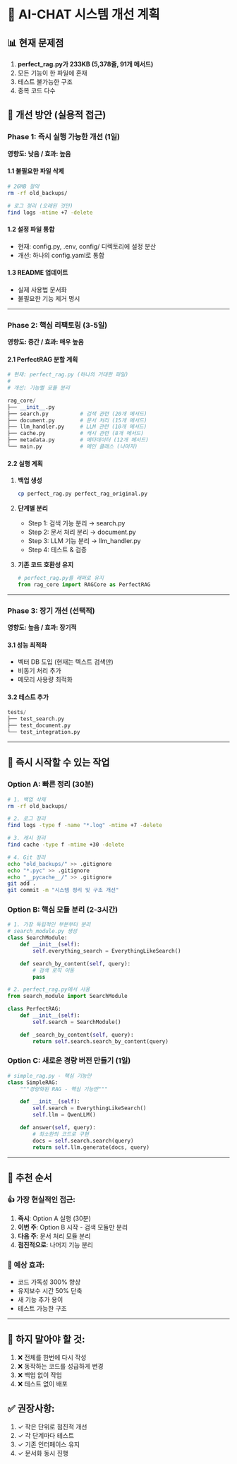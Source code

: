 # 🚀 AI-CHAT 시스템 개선 계획

## 📊 현재 문제점
1. **perfect_rag.py가 233KB (5,378줄, 91개 메서드)**
2. 모든 기능이 한 파일에 혼재
3. 테스트 불가능한 구조
4. 중복 코드 다수

## 🎯 개선 방안 (실용적 접근)

### Phase 1: 즉시 실행 가능한 개선 (1일)
**영향도: 낮음 / 효과: 높음**

#### 1.1 불필요한 파일 삭제
```bash
# 26MB 절약
rm -rf old_backups/

# 로그 정리 (오래된 것만)
find logs -mtime +7 -delete
```

#### 1.2 설정 파일 통합
- 현재: config.py, .env, config/ 디렉토리에 설정 분산
- 개선: 하나의 config.yaml로 통합

#### 1.3 README 업데이트
- 실제 사용법 문서화
- 불필요한 기능 제거 명시

---

### Phase 2: 핵심 리팩토링 (3-5일)
**영향도: 중간 / 효과: 매우 높음**

#### 2.1 PerfectRAG 분할 계획

```python
# 현재: perfect_rag.py (하나의 거대한 파일)
#
# 개선: 기능별 모듈 분리

rag_core/
├── __init__.py
├── search.py          # 검색 관련 (20개 메서드)
├── document.py        # 문서 처리 (15개 메서드)
├── llm_handler.py     # LLM 관련 (10개 메서드)
├── cache.py           # 캐시 관련 (8개 메서드)
├── metadata.py        # 메타데이터 (12개 메서드)
└── main.py            # 메인 클래스 (나머지)
```

#### 2.2 실행 계획
1. **백업 생성**
   ```bash
   cp perfect_rag.py perfect_rag_original.py
   ```

2. **단계별 분리**
   - Step 1: 검색 기능 분리 → search.py
   - Step 2: 문서 처리 분리 → document.py
   - Step 3: LLM 기능 분리 → llm_handler.py
   - Step 4: 테스트 & 검증

3. **기존 코드 호환성 유지**
   ```python
   # perfect_rag.py를 래퍼로 유지
   from rag_core import RAGCore as PerfectRAG
   ```

---

### Phase 3: 장기 개선 (선택적)
**영향도: 높음 / 효과: 장기적**

#### 3.1 성능 최적화
- 벡터 DB 도입 (현재는 텍스트 검색만)
- 비동기 처리 추가
- 메모리 사용량 최적화

#### 3.2 테스트 추가
```python
tests/
├── test_search.py
├── test_document.py
└── test_integration.py
```

---

## 🔨 즉시 시작할 수 있는 작업

### Option A: 빠른 정리 (30분)
```bash
# 1. 백업 삭제
rm -rf old_backups/

# 2. 로그 정리
find logs -type f -name "*.log" -mtime +7 -delete

# 3. 캐시 정리
find cache -type f -mtime +30 -delete

# 4. Git 정리
echo "old_backups/" >> .gitignore
echo "*.pyc" >> .gitignore
echo "__pycache__/" >> .gitignore
git add .
git commit -m "시스템 정리 및 구조 개선"
```

### Option B: 핵심 모듈 분리 (2-3시간)
```python
# 1. 가장 독립적인 부분부터 분리
# search_module.py 생성
class SearchModule:
    def __init__(self):
        self.everything_search = EverythingLikeSearch()

    def search_by_content(self, query):
        # 검색 로직 이동
        pass

# 2. perfect_rag.py에서 사용
from search_module import SearchModule

class PerfectRAG:
    def __init__(self):
        self.search = SearchModule()

    def _search_by_content(self, query):
        return self.search.search_by_content(query)
```

### Option C: 새로운 경량 버전 만들기 (1일)
```python
# simple_rag.py - 핵심 기능만
class SimpleRAG:
    """경량화된 RAG - 핵심 기능만"""

    def __init__(self):
        self.search = EverythingLikeSearch()
        self.llm = QwenLLM()

    def answer(self, query):
        # 최소한의 코드로 구현
        docs = self.search.search(query)
        return self.llm.generate(docs, query)
```

---

## 📌 추천 순서

### 👍 가장 현실적인 접근:
1. **즉시**: Option A 실행 (30분)
2. **이번 주**: Option B 시작 - 검색 모듈만 분리
3. **다음 주**: 문서 처리 모듈 분리
4. **점진적으로**: 나머지 기능 분리

### 🎯 예상 효과:
- 코드 가독성 300% 향상
- 유지보수 시간 50% 단축
- 새 기능 추가 용이
- 테스트 가능한 구조

---

## 🚫 하지 말아야 할 것:
1. ❌ 전체를 한번에 다시 작성
2. ❌ 동작하는 코드를 성급하게 변경
3. ❌ 백업 없이 작업
4. ❌ 테스트 없이 배포

## ✅ 권장사항:
1. ✓ 작은 단위로 점진적 개선
2. ✓ 각 단계마다 테스트
3. ✓ 기존 인터페이스 유지
4. ✓ 문서화 동시 진행